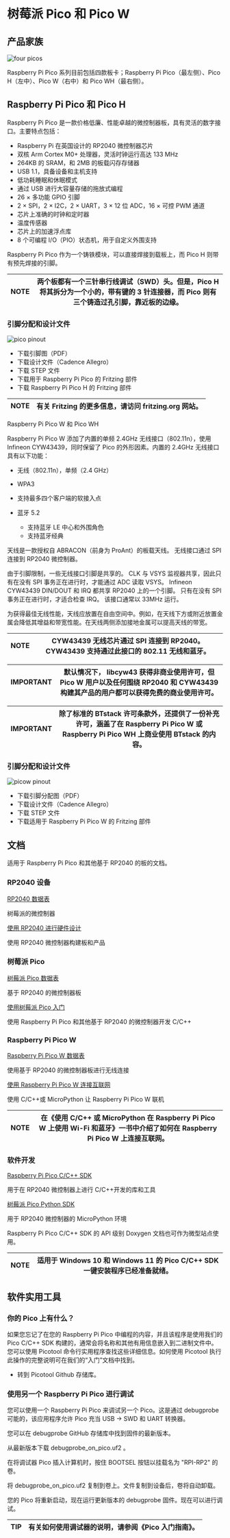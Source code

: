 # 树莓派 Pico 和 Pico W

## 产品家族


![four picos](https://www.raspberrypi.com/documentation/microcontrollers/images/four_picos.jpg)

Raspberry Pi Pico 系列目前包括四款板卡；Raspberry Pi Pico（最左侧）、Pico H（左中）、Pico W（右中）和 Pico WH（最右侧）。

## Raspberry Pi Pico 和 Pico H

Raspberry Pi Pico 是一款价格低廉、性能卓越的微控制器板，具有灵活的数字接口。主要特点包括：

* Raspberry Pi 在英国设计的 RP2040 微控制器芯片
* 双核 Arm Cortex M0+ 处理器，灵活时钟运行高达 133 MHz
* 264KB 的 SRAM，和 2MB 的板载闪存存储器
* USB 1.1，具备设备和主机支持
* 低功耗睡眠和休眠模式
* 通过 USB 进行大容量存储的拖放式编程
* 26 × 多功能 GPIO 引脚
* 2 × SPI，2 × I2C，2 × UART，3 × 12 位 ADC，16 × 可控 PWM 通道
* 芯片上准确的时钟和定时器
* 温度传感器
* 芯片上的加速浮点库
* 8 个可编程 I/O（PIO）状态机，用于自定义外围支持

Raspberry Pi Pico 作为一个铸铁模块，可以直接焊接到载板上，而 Pico H 则带有预先焊接的引脚。

| NOTE | 两个板都有一个三针串行线调试（SWD）头。但是，Pico H 将其拆分为一个小的，带有键的 3 针连接器，而 Pico 则有三个铸造过孔引脚，靠近板的边缘。 |
| ------ | ------------------------------------------------------------------------------------------------------------------------------------------- |

### 引脚分配和设计文件

![pico pinout](https://www.raspberrypi.com/documentation/microcontrollers/images/pico-pinout.svg)

* 下载引脚图（PDF）
* 下载设计文件（Cadence Allegro）
* 下载 STEP 文件
* 下载用于 Raspberry Pi Pico 的 Fritzing 部件
* 下载 Raspberry Pi Pico H 的 Fritzing 部件

| NOTE | 有关 Fritzing 的更多信息，请访问 fritzing.org 网站。 |
| ------ | ------------------------------------------------------ |

Raspberry Pi Pico W 和 Pico WH

Raspberry Pi Pico W 添加了内置的单频 2.4GHz 无线接口（802.11n），使用 Infineon CYW43439，同时保留了 Pico 的外形因素。内置的 2.4GHz 无线接口具有以下功能：

* 无线（802.11n），单频（2.4 GHz）
* WPA3
* 支持最多四个客户端的软接入点
* 蓝牙 5.2

  * 支持蓝牙 LE 中心和外围角色
  * 支持蓝牙经典

天线是一款授权自 ABRACON（前身为 ProAnt）的板载天线。 无线接口通过 SPI 连接到 RP2040 微控制器。

由于引脚限制，一些无线接口引脚是共享的。 CLK 与 VSYS 监视器共享，因此只有在没有 SPI 事务正在进行时，才能通过 ADC 读取 VSYS。 Infineon CYW43439 DIN/DOUT 和 IRQ 都共享 RP2040 上的一个引脚。 只有在没有 SPI 事务正在进行时，才适合检查 IRQ。 该接口通常以 33MHz 运行。

为获得最佳无线性能，天线应放置在自由空间中。例如，在天线下方或附近放置金属会降低其增益和带宽性能。在天线两侧添加接地金属可以提高天线的带宽。

| NOTE | CYW43439 无线芯片通过 SPI 连接到 RP2040。CYW43439 支持通过此接口的 802.11 无线和蓝牙。 |
| ------ | ---------------------------------------------------------------------------------------- |

| IMPORTANT | 默认情况下， libcyw43 获得非商业使用许可，但 Pico W 用户以及任何围绕 RP2040 和 CYW43439 构建其产品的用户都可以获得免费的商业使用许可。 |
| ----------- | ---------------------------------------------------------------------------------------------------------------------------------------- |

| IMPORTANT | 除了标准的 BTstack 许可条款外，还提供了一份补充许可，涵盖了在 Raspberry Pi Pico W 或 Raspberry Pi Pico WH 上商业使用 BTstack 的内容。 |
| ----------- | --------------------------------------------------------------------------------------------------------------------------------------- |

### 引脚分配和设计文件

![picow pinout](https://www.raspberrypi.com/documentation/microcontrollers/images/picow-pinout.svg)

* 下载引脚分配图（PDF）
* 下载设计文件（Cadence Allegro）
* 下载 STEP 文件
* 下载适用于 Raspberry Pi Pico W 的 Fritzing 部件

## 文档



适用于 Raspberry Pi Pico 和其他基于 RP2040 的板的文档。

### RP2040 设备

[ RP2040 数据表](https://datasheets.raspberrypi.com/rp2040/rp2040-datasheet.pdf)

树莓派的微控制器

[使用 RP2040 进行硬件设计](https://datasheets.raspberrypi.com/rp2040/hardware-design-with-rp2040.pdf)

使用 RP2040 微控制器构建板和产品

### 树莓派 Pico

[树莓派 Pico 数据表](https://datasheets.raspberrypi.com/pico/pico-datasheet.pdf)

基于 RP2040 的微控制器板

[使用树莓派 Pico 入门](https://datasheets.raspberrypi.com/pico/getting-started-with-pico.pdf)

使用 Raspberry Pi Pico 和其他基于 RP2040 的微控制器开发 C/C++

### Raspberry Pi Pico W

[Raspberry Pi Pico W 数据表](https://datasheets.raspberrypi.com/picow/pico-w-datasheet.pdf)

使用基于 RP2040 的微控制器板进行无线连接

[使用 Raspberry Pi Pico W 连接互联网](https://datasheets.raspberrypi.com/picow/connecting-to-the-internet-with-pico-w.pdf)

使用 C/C++或 MicroPython 让 Raspberry Pi Pico W 联机

| NOTE | 在《使用 C/C++ 或 MicroPython 在 Raspberry Pi Pico W 上使用 Wi-Fi 和蓝牙》一书中介绍了如何在 Raspberry Pi Pico W 上连接互联网。 |
| ------ | --------------------------------------------------------------------------------------------------------------------------------- |

### 软件开发

[Raspberry Pi Pico C/C++ SDK](https://datasheets.raspberrypi.com/pico/raspberry-pi-pico-c-sdk.pdf)

用于在 RP2040 微控制器上进行 C/C++开发的库和工具

[树莓派 Pico Python SDK](https://datasheets.raspberrypi.com/pico/raspberry-pi-pico-python-sdk.pdf)

用于 RP2040 微控制器的 MicroPython 环境

Raspberry Pi Pico C/C++ SDK 的 API 级别 Doxygen 文档也可作为微型站点使用。

| NOTE | 适用于 Windows 10 和 Windows 11 的 Pico C/C++ SDK 一键安装程序已经准备就绪。 |
| ------ | ------------------------------------------------------------------------------ |

## 软件实用工具



### 你的 Pico 上有什么？

如果您忘记了在您的 Raspberry Pi Pico 中编程的内容，并且该程序是使用我们的 Pico C/C++ SDK 构建的，通常会将名称和其他有用信息嵌入到二进制文件中。您可以使用 Picotool 命令行实用程序查找这些详细信息。如何使用 Picotool 执行此操作的完整说明可在我们的“入门”文档中找到。

* 转到 Picotool Github 存储库。

### 使用另一个 Raspberry Pi Pico 进行调试

您可以使用一个 Raspberry Pi Pico 来调试另一个 Pico。这是通过 debugprobe 可能的，该应用程序允许 Pico 充当 USB → SWD 和 UART 转换器。

您可以在 debugprobe GitHub 存储库中找到固件的最新版本。

从最新版本下载 debugprobe_on_pico.uf2 。

在将调试器 Pico 插入计算机时，按住 BOOTSEL 按钮以挂载名为 "RPI-RP2" 的卷。

将 debugprobe_on_pico.uf2 复制到卷上。文件复制到设备后，卷将自动卸载。

您的 Pico 将重新启动，现在运行更新版本的 debugprobe 固件。现在可以进行调试。

| TIP | 有关如何使用调试器的说明，请参阅《Pico 入门指南》。 |
| ----- | ----------------------------------------------------- |
